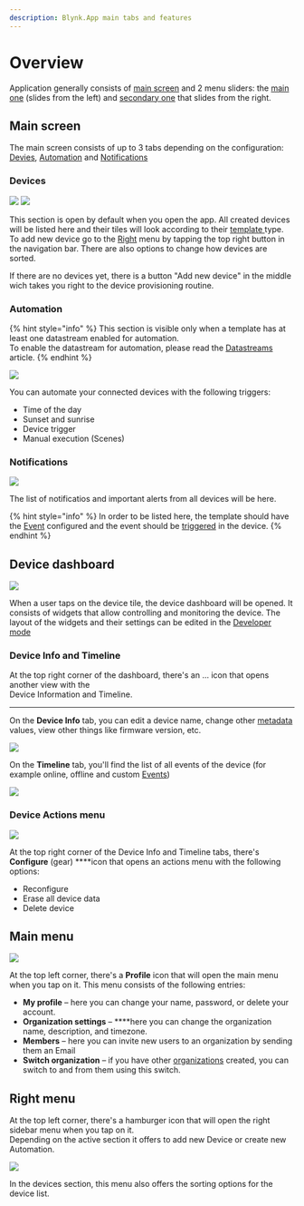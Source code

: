 ```yaml
---
description: Blynk.App main tabs and features
---
```


# Overview

Application generally consists of [main screen](./overview.md#main-screen) and 2 menu sliders: the [main one](./overview.md#main-menu) (slides from the left) and [secondary one](./overview.md#right-menu) that slides from the right.

## Main screen 

The main screen consists of up to 3 tabs depending on the configuration: [Devies](./overview.md#devices), [Automation](./overview.md#automation) and [Notifications](./overview.md#notifications)


### **Devices**
![](../.gitbook/assets/2-no-devices.png)  ![](../.gitbook/assets/1-main-screen.png)

This section is open by default when you open the app. All created devices will be listed here and their tiles will look according to their [template ](../web-dashboard/products/)type.
To add new device go to the [Right](./overview.md#right-menu) menu by tapping the top right button in the navigation bar. There are also options to change how devices are sorted.

If there are no devices yet, there is a button "Add new device" in the middle wich takes you right to the device provisioning routine. 


### **Automation**

{% hint style="info" %}
This section is visible only when a template has at least one datastream enabled for automation.   
To enable the datastream for automation, please read the [Datastreams](../web-dashboard/products/datastreams/datastreams-common-settings/) article.
{% endhint %}

![](../.gitbook/assets/3-automations.png)

You can automate your connected devices with the following triggers:

* Time of the day
* Sunset and sunrise
* Device trigger
* Manual execution \(Scenes\)

### **Notifications**

![](../.gitbook/assets/alerts.png)

The list of notificatios and important alerts from all devices will be here. 

{% hint style="info" %}
In order to be listed here, the template should have the [Event](../web-dashboard/products/events/) configured and the event should be [triggered](../web-dashboard/products/events/how-to-trigger-events.md) in the device.
{% endhint %}

## Device dashboard

![](../.gitbook/assets/device-dashboard.png)

When a user taps on the device tile, the device dashboard will be opened. It consists of widgets that allow controlling and monitoring the device. The layout of the widgets and their settings can be edited in the [Developer mode](../getting-started/developer-mode.md)

### **Device Info and Timeline**

At the top right corner of the dashboard, there's an ... icon that opens another view with the   
Device Information and Timeline.  
****  
On the **Device Info** tab, you can edit a device name, change other [metadata](../web-dashboard/search/devices-1/device-view/metadata.md) values, view other things like firmware version, etc.

![](../.gitbook/assets/device-info-1-.png)

On the **Timeline** tab, you'll find the list of all events of the device \(for example online, offline and custom [Events](../web-dashboard/products/events/)\)

![](../.gitbook/assets/timeline-1-.png)

### **Device Actions menu**

![](../.gitbook/assets/device-actions.png)

At the top right corner of the Device Info and Timeline tabs, there's **Configure** \(gear\) ****icon that opens an actions menu with the following options:

* Reconfigure
* Erase all device data
* Delete device

## Main menu

![](../.gitbook/assets/main-menu.png)

At the top left corner, there's a **Profile** icon that will open the main menu when you tap on it. This menu consists of the following entries:

* **My profile** – here you can change your name, password, or delete your account.
* **Organization settings** – ****here you can change the organization name, description, and timezone.
* **Members** – here you can invite new users to an organization by sending them an Email
* **Switch organization** – if you have other [organizations](../web-dashboard/organizations.md) created, you can switch to and from them using this switch.

## **Right menu**

At the top left corner, there's a hamburger icon that will open the right sidebar menu when you tap on it.  
Depending on the active section it offers to add new Device or create new Automation.

![](../.gitbook/assets/sidebar-opened-2-.png)

In the devices section, this menu also offers the sorting options for the device list.  


